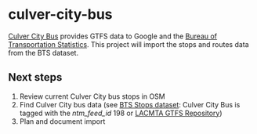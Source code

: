 # culver-city-bus
[Culver City Bus](http://www.culvercity.org/enjoy/culver-city-bus) provides GTFS data to Google and the [Bureau of Transportation Statistics](http://osav.usdot.opendata.arcgis.com/datasets/e945ecec031649579ea83f0fed51c80e_0). This project will import the stops and routes data from the BTS dataset.

## Next steps
1. Review current Culver City bus stops in OSM
2. Find Culver City bus data (see [BTS Stops dataset](http://osav-usdot.opendata.arcgis.com/datasets/0df5bfd798f0413592ce2239b6a768f7_3): Culver City Bus is tagged with the *ntm_feed_id* 198 or [LACMTA GTFS Repository](https://gitlab.com/LACMTA/gtfs_lax))
3. Plan and document import
